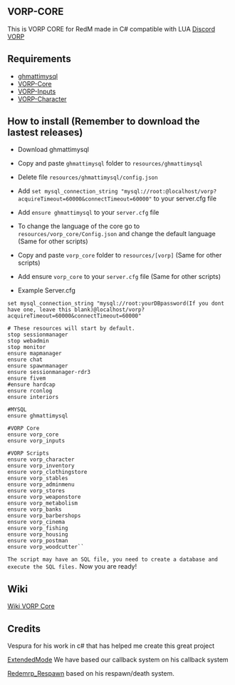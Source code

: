 ## VORP-CORE
This is VORP CORE for RedM made in C# compatible with LUA
[Discord VORP](https://discord.gg/23MPbQ6)

## Requirements
- [ghmattimysql](https://github.com/GHMatti/ghmattimysql/releases)
- [VORP-Core](https://github.com/VORPCORE/VORP-Core/releases)
- [VORP-Inputs](https://github.com/VORPCORE/VORP-Inputs/releases)
- [VORP-Character](https://github.com/VORPCORE/VORP-Character/releases)

## How to install (Remember to download the lastest releases)
* Download ghmattimysql
* Copy and paste ``ghmattimysql`` folder to ``resources/ghmattimysql``
* Delete file ``resources/ghmattimysql/config.json``
* Add ``set mysql_connection_string "mysql://root:@localhost/vorp?acquireTimeout=60000&connectTimeout=60000"`` to your server.cfg file
* Add ``ensure ghmattimysql`` to your ``server.cfg`` file

* To change the language of the core go to ``resources/vorp_core/Config.json`` and change the default language (Same for other scripts)
* Copy and paste ``vorp_core`` folder to ``resources/[vorp]`` (Same for other scripts)
* Add ensure ``vorp_core`` to your ``server.cfg`` file (Same for other scripts)
* Example Server.cfg
```
set mysql_connection_string "mysql://root:yourDBpassword(If you dont have one, leave this blank)@localhost/vorp?acquireTimeout=60000&connectTimeout=60000"

# These resources will start by default.
stop sessionmanager
stop webadmin
stop monitor
ensure mapmanager
ensure chat
ensure spawnmanager
ensure sessionmanager-rdr3
ensure fivem
#ensure hardcap
ensure rconlog
ensure interiors

#MYSQL
ensure ghmattimysql

#VORP Core
ensure vorp_core
ensure vorp_inputs

#VORP Scripts
ensure vorp_character
ensure vorp_inventory
ensure vorp_clothingstore
ensure vorp_stables
ensure vorp_adminmenu
ensure vorp_stores
ensure vorp_weaponstore
ensure vorp_metabolism
ensure vorp_banks
ensure vorp_barbershops
ensure vorp_cinema
ensure vorp_fishing
ensure vorp_housing
ensure vorp_postman
ensure vorp_woodcutter``
```
``
The script may have an SQL file, you need to create a database and execute the SQL files.
``
Now you are ready!

## Wiki
[Wiki VORP Core](http://docs.vorpcore.com:3000/home)

## Credits
Vespura for his work in c# that has helped me create this great project

[ExtendedMode](https://github.com/extendedmode/extendedmode) We have based our callback system on his callback system

[Redemrp_Respawn](https://github.com/RedEM-RP/redemrp_respawn/blob/d26395a9c19169cdf47ab4d66282f7a1436dc925/client/cl_main.lua#L18) based on his respawn/death system.
